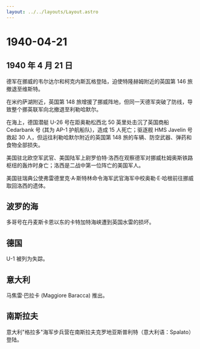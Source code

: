```yaml
---
layout: ../../layouts/Layout.astro
---
```


# 1940-04-21

## 1940 年 4 月 21 日

德军在挪威的韦尔达尔和柯克内斯瓦格登陆，迫使特隆赫姆附近的英国第 146
旅撤退至维斯特。

在米约萨湖附近，英国第 148
旅增援了挪威阵地，但同一天德军突破了防线，导致整个挪英联军向北撤退至利勒哈默尔。

在海上，德国潜艇 U-26 号在距奥勒松西北 50 英里处击沉了英国商船 Cedarbank
号 (其为 AP-1 护航船队)，造成 15 人死亡；驱逐舰 HMS Javelin 号救起 30
人，但运往利勒哈默尔附近的英国第 148
旅的车辆、防空武器、弹药和食物全部损失。

美国驻北欧空军武官、美国陆军上尉罗伯特·洛西在观察德军对挪威杜姆奥斯铁路枢纽的轰炸时身亡；洛西是二战中第一位阵亡的美国军人。

美国驻瑞典公使弗雷德里克·A·斯特林命令海军武官海军中校奥勒·E·哈根前往挪威取回洛西的遗体。

## 波罗的海

多哥号在丹麦斯卡恩以东的卡特加特海峡遭到英国水雷的损坏。

## 德国

U-1 被列为失踪。

## 意大利

马焦雷·巴拉卡 (Maggiore Baracca) 推出。

## 南斯拉夫

意大利"格拉多"海军步兵营在南斯拉夫克罗地亚斯普利特（意大利语：Spalato）登陆。